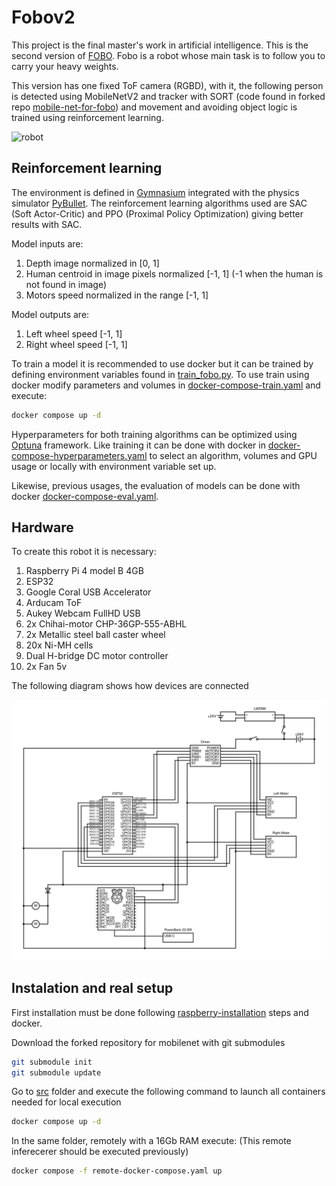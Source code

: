 # Fobov2
This project is the final master's work in artificial intelligence. This is the second version of [FOBO].
Fobo is a robot whose main task is to follow you to carry your heavy weights.

This version has one fixed ToF camera (RGBD), with it, the following person is detected using MobileNetV2 and tracker with SORT (code found in forked repo [mobile-net-for-fobo]) and movement and avoiding object logic is trained using reinforcement learning.

![robot]

## Reinforcement learning
The environment is defined in [Gymnasium] integrated with the physics simulator [PyBullet]. The reinforcement learning algorithms used are SAC (Soft Actor-Critic) and PPO (Proximal Policy Optimization) giving better results with SAC.

Model inputs are:
1. Depth image normalized in [0, 1]
2. Human centroid in image pixels normalized [-1, 1] (-1 when the human is not found in image)
3. Motors speed normalized in the range [-1, 1]

Model outputs are:
1.  Left wheel speed [-1, 1]
2.  Right wheel speed [-1, 1]

To train a model it is recommended to use docker but it can be trained by defining environment variables found in [train_fobo.py]. To use train using docker modify parameters and volumes in [docker-compose-train.yaml] and execute:

```bash
docker compose up -d
```

Hyperparameters for both training algorithms can be optimized using [Optuna] framework. Like training it can be done with docker in [docker-compose-hyperparameters.yaml] to select an algorithm, volumes and GPU usage or locally with environment variable set up.

Likewise, previous usages, the evaluation of models can be done with docker [docker-compose-eval.yaml].

## Hardware
To create this robot it is necessary:
 1. Raspberry Pi 4 model B 4GB
 2. ESP32
 3. Google Coral USB Accelerator
 4. Arducam ToF
 5. Aukey Webcam FullHD USB
 6. 2x Chihai-motor CHP-36GP-555-ABHL
 7. 2x Metallic steel ball caster wheel
 8. 20x Ni-MH cells
 9. Dual H-bridge DC motor controller
 10. 2x Fan 5v

The following diagram shows how devices are connected

![circuit]

## Instalation and real setup

First installation must be done following [raspberry-installation] steps and docker.

Download the forked repository for mobilenet with git submodules

```bash
git submodule init 
git submodule update
```

Go to [src] folder and execute the following command to launch all containers needed for local execution 
```bash
docker compose up -d
```

In the same folder, remotely with a 16Gb RAM execute: (This remote inferecerer should be executed previously)
```bash
docker compose -f remote-docker-compose.yaml up
```



[FOBO]: https://github.com/izarte/FoBo
[mobile-net-for-fobo]: https://github.com/izarte/object-tracker-mobile-net-fobov2
[Gymnasium]: https://github.com/Farama-Foundation/Gymnasium
[PyBullet]: https://github.com/bulletphysics/bullet3
[train_fobo.py]: https://github.com/izarte/FoBov2/blob/main/train_fobo/train_utils/train_fobo.py
[docker-compose-train.yaml]: https://github.com/izarte/FoBov2/blob/main/train_fobo/docker/docker-compose-train.yaml
[Optuna]: https://github.com/optuna/optuna
[docker-compose-hyperparameters.yaml]: https://github.com/izarte/FoBov2/blob/main/train_fobo/docker/docker-compose-hyperparameters.yaml
[docker-compose-eval.yaml]: https://github.com/izarte/FoBov2/blob/main/train_fobo/docker/docker-compose-eval.yaml
[raspberry-installation]: https://github.com/izarte/FoBov2/blob/main/raspberry/README.md
[src]: https://github.com/izarte/FoBov2/tree/main/raspberry/src
[circuit]: https://github.com/izarte/FoBov2/blob/main/gallery/circuit.jpg
[robot]: https://github.com/izarte/FoBov2/blob/main/gallery/robot.jpg
